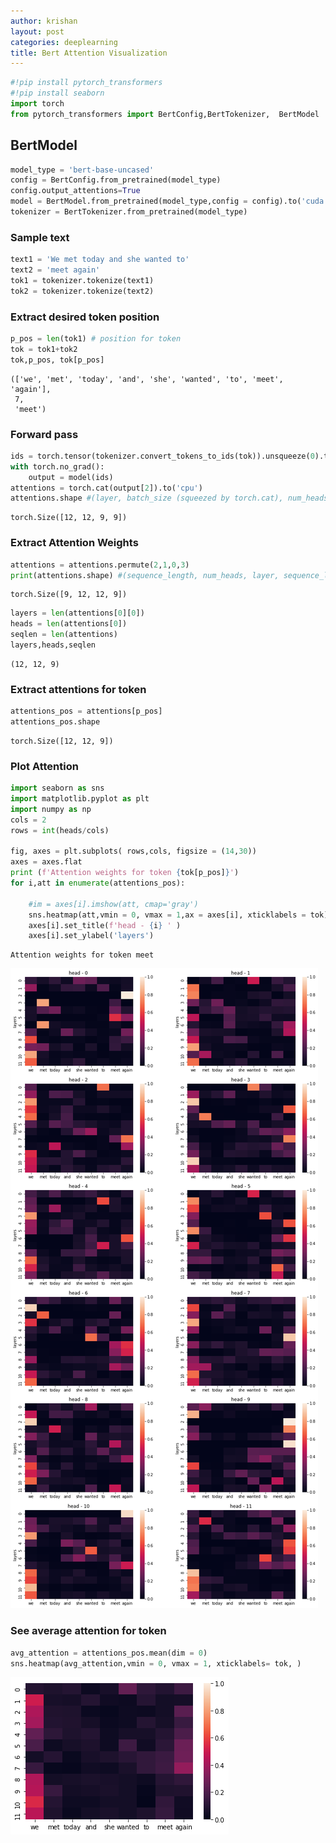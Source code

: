 ```yaml
---
author: krishan
layout: post
categories: deeplearning
title: Bert Attention Visualization
---
```


```python
#!pip install pytorch_transformers
#!pip install seaborn
import torch
from pytorch_transformers import BertConfig,BertTokenizer,  BertModel
```

## BertModel


```python
model_type = 'bert-base-uncased'
config = BertConfig.from_pretrained(model_type)
config.output_attentions=True
model = BertModel.from_pretrained(model_type,config = config).to('cuda')
tokenizer = BertTokenizer.from_pretrained(model_type)
```

### Sample text


```python
text1 = 'We met today and she wanted to'
text2 = 'meet again'
tok1 = tokenizer.tokenize(text1)
tok2 = tokenizer.tokenize(text2)
```

### Extract desired token position


```python
p_pos = len(tok1) # position for token
tok = tok1+tok2
tok,p_pos, tok[p_pos]
```




    (['we', 'met', 'today', 'and', 'she', 'wanted', 'to', 'meet', 'again'],
     7,
     'meet')



### Forward pass


```python
ids = torch.tensor(tokenizer.convert_tokens_to_ids(tok)).unsqueeze(0).to('cuda')
with torch.no_grad():
    output = model(ids)
attentions = torch.cat(output[2]).to('cpu')
attentions.shape #(layer, batch_size (squeezed by torch.cat), num_heads, sequence_length, sequence_length)
```




    torch.Size([12, 12, 9, 9])



### Extract Attention Weights


```python
attentions = attentions.permute(2,1,0,3)
print(attentions.shape) #(sequence_length, num_heads, layer, sequence_length)
```

    torch.Size([9, 12, 12, 9])



```python
layers = len(attentions[0][0])
heads = len(attentions[0])
seqlen = len(attentions)
layers,heads,seqlen
```




    (12, 12, 9)



### Extract attentions for token


```python
attentions_pos = attentions[p_pos]
attentions_pos.shape
```




    torch.Size([12, 12, 9])



### Plot Attention


```python
import seaborn as sns
import matplotlib.pyplot as plt
import numpy as np
cols = 2
rows = int(heads/cols)

fig, axes = plt.subplots( rows,cols, figsize = (14,30))
axes = axes.flat
print (f'Attention weights for token {tok[p_pos]}')
for i,att in enumerate(attentions_pos):

    #im = axes[i].imshow(att, cmap='gray')
    sns.heatmap(att,vmin = 0, vmax = 1,ax = axes[i], xticklabels = tok)
    axes[i].set_title(f'head - {i} ' )
    axes[i].set_ylabel('layers')
```

    Attention weights for token meet



![attentions](/assets/bertattention/attentions.png)


### See average attention for token


```python
avg_attention = attentions_pos.mean(dim = 0)
sns.heatmap(avg_attention,vmin = 0, vmax = 1, xticklabels= tok, )
```

![mean attentions](/assets/bertattention/avg_attention.png)

